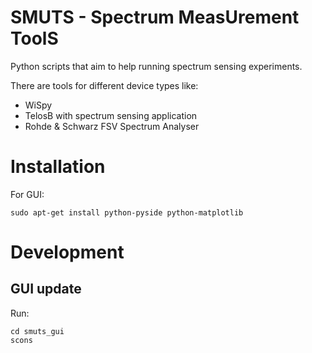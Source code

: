 # SMUTS - Spectrum MeasUrement ToolS

Python scripts that aim to help running spectrum sensing experiments.

There are tools for different device types like:

- WiSpy
- TelosB with spectrum sensing application
- Rohde & Schwarz FSV Spectrum Analyser

# Installation

For GUI:

    sudo apt-get install python-pyside python-matplotlib

# Development

## GUI update

Run:

    cd smuts_gui
    scons
